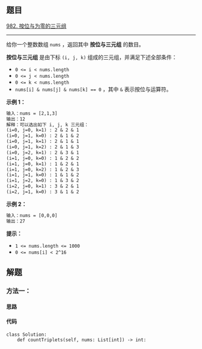 ## 题目

[982. 按位与为零的三元组](https://leetcode.cn/problems/triples-with-bitwise-and-equal-to-zero/)

---

给你一个整数数组 `nums` ，返回其中 **按位与三元组** 的数目。

**按位与三元组** 是由下标 `(i, j, k)` 组成的三元组，并满足下述全部条件：

-   `0 <= i < nums.length`
-   `0 <= j < nums.length`
-   `0 <= k < nums.length`
-   `nums[i] & nums[j] & nums[k] == 0` ，其中 `&` 表示按位与运算符。



**示例 1：**

```txt
输入：nums = [2,1,3]
输出：12
解释：可以选出如下 i, j, k 三元组：
(i=0, j=0, k=1) : 2 & 2 & 1
(i=0, j=1, k=0) : 2 & 1 & 2
(i=0, j=1, k=1) : 2 & 1 & 1
(i=0, j=1, k=2) : 2 & 1 & 3
(i=0, j=2, k=1) : 2 & 3 & 1
(i=1, j=0, k=0) : 1 & 2 & 2
(i=1, j=0, k=1) : 1 & 2 & 1
(i=1, j=0, k=2) : 1 & 2 & 3
(i=1, j=1, k=0) : 1 & 1 & 2
(i=1, j=2, k=0) : 1 & 3 & 2
(i=2, j=0, k=1) : 3 & 2 & 1
(i=2, j=1, k=0) : 3 & 1 & 2
```

**示例 2：**

```txt
输入：nums = [0,0,0]
输出：27
```


**提示：**

-   `1 <= nums.length <= 1000`
-   `0 <= nums[i] < 2^16`



## 解题

### 方法一：

#### 思路



#### 代码

```python3
class Solution:
    def countTriplets(self, nums: List[int]) -> int:
```
